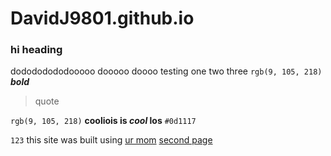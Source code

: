 # DavidJ9801.github.io

### hi heading
dodododododooooo dooooo doooo 
testing one two three
`rgb(9, 105, 218)`
***bold***
> quote



`rgb(9, 105, 218)`
**cooliois is _cool_ los**
`#0d1117`

`123`
this site was built using [ur mom](https://google.com)
[second page](DavidJ9801.github.io/README.md)
